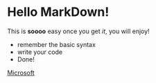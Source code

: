 # Hello MarkDown!
This is **soooo** easy
once you get *it*, you will enjoy!

* remember the basic syntax
* write your code
* Done!

[Microsoft](www.microsoft.como)

